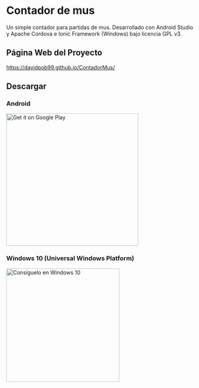 # Contador de mus
Un simple contador para partidas de mus. Desarrollado con Android Studio y Apache Cordova e Ionic Framework (Windows) bajo licencia GPL v3.

## Página Web del Proyecto
https://davidpob99.github.io/ContadorMus/

## Descargar
### Android
<a href='https://play.google.com/store/apps/details?id=es.davidpob99.ContadorMus&pcampaignid=MKT-Other-global-all-co-prtnr-py-PartBadge-Mar2515-1'><img width="350px" alt='Get it on Google Play' src='https://play.google.com/intl/es_es/badges/images/generic/en_badge_web_generic.png'/></a>

### Windows 10 (Universal Windows Platform)
<a href="https://www.microsoft.com/store/apps/9NBLGGH51841?ocid=badge"><img width="300px" src="https://assets.windowsphone.com/781d478b-505e-4f0a-ba1a-b0d64f18bf8f/Spanish_Get_it_Win_10_InvariantCulture_Default.png" alt="Consíguelo en Windows 10" /></a>